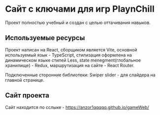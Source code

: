 # Сайт с ключами для игр PlaynChill

Проект полностью учебный и создан с целью оттачивания навыков.

## Используемые ресурсы

Проект написан на React, сборщиком является Vite, основной используемый язык - TypeScript, стилизация оформлена на динамическом языке стилей Less, state menegment(глобальное хранилище) - Redux, маршрутизация на сайте - React Router.

Подключенные сторонние библиотеки: Swiper slider - для слайдера на главной странице.

## Сайт проекта

Сайт находится по сслыке - https://anzor1qqqqq.github.io/gameWeb/